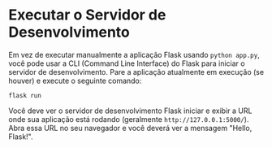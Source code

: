 # Executar o Servidor de Desenvolvimento

Em vez de executar manualmente a aplicação Flask usando `python app.py`, você pode usar a CLI (Command Line Interface) do Flask para iniciar o servidor de desenvolvimento. Pare a aplicação atualmente em execução (se houver) e execute o seguinte comando:

```
flask run
```

Você deve ver o servidor de desenvolvimento Flask iniciar e exibir a URL onde sua aplicação está rodando (geralmente `http://127.0.0.1:5000/`). Abra essa URL no seu navegador e você deverá ver a mensagem "Hello, Flask!".
